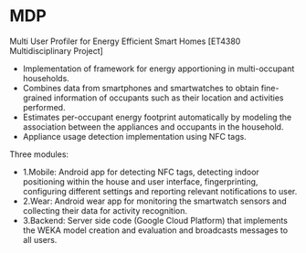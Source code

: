 MDP
===

Multi User Profiler for Energy Efficient Smart Homes [ET4380 Multidisciplinary Project]

* Implementation of framework for energy apportioning in multi-occupant households. 
* Combines data from smartphones and smartwatches to obtain fine-grained information of occupants such as their location and activities performed. 
* Estimates per-occupant energy footprint automatically by modeling the association between the appliances and occupants in the household.
* Appliance usage detection implementation using NFC tags.

Three modules:
* 1.Mobile: Android app for detecting NFC tags, detecting indoor positioning within the house and user interface, fingerprinting, configuring different settings and reporting relevant notifications to user.
* 2.Wear: Android wear app for monitoring the smartwatch sensors and collecting their data for activity recognition.
* 3.Backend: Server side code (Google Cloud Platform) that implements the WEKA model creation and evaluation and broadcasts messages to all users.
